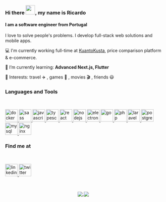 ### Hi there <img src="https://raw.githubusercontent.com/iampavangandhi/iampavangandhi/master/gifs/Hi.gif" width="30px">, my name is Ricardo
#### I am a software engineer from Portugal
I love to solve people's problems.
I develop full-stack web solutions and mobile apps.

💻 I'm currently working full-time at <a href="https://kuantokusta.pt">KuantoKusta</a>, price comparison platform & e-commerce.

🌱 I’m currently learning: **Advanced Next.js, Flutter**

💙 Interests: travel ✈️ , games 👾 , movies 🎬 , friends 😃

### Languages and Tools

<br/>

<p align="left">
  <a href="https://www.docker.com/" target="_blank">
    <img
      src="https://devicons.github.io/devicon/devicon.git/icons/docker/docker-original-wordmark.svg"
      alt="docker"
      width="40"
      height="40"
    />
  </a>
  <a
    href="https://sass-lang.com"
    target="_blank"
  >
    <img
      src="https://devicons.github.io/devicon/devicon.git/icons/sass/sass-original.svg"
      alt="sass"
      width="40"
      height="40"
    />
  </a>
  <a
    href="https://developer.mozilla.org/en-US/docs/Web/JavaScript"
    target="_blank"
  >
    <img
      src="https://devicons.github.io/devicon/devicon.git/icons/javascript/javascript-original.svg"
      alt="javascript"
      width="40"
      height="40"
    />
  </a>
  <a href="https://www.typescriptlang.org/" target="_blank">
    <img
      src="https://devicons.github.io/devicon/devicon.git/icons/typescript/typescript-original.svg"
      alt="typescript"
      width="40"
      height="40"
    />
  </a>
  <a href="https://reactjs.org/" target="_blank">
    <img
      src="https://devicons.github.io/devicon/devicon.git/icons/react/react-original-wordmark.svg"
      alt="react"
      width="40"
      height="40"
    />
  </a>
  <a href="https://nodejs.org" target="_blank">
    <img
      src="https://devicons.github.io/devicon/devicon.git/icons/nodejs/nodejs-original-wordmark.svg"
      alt="nodejs"
      width="40"
      height="40"
    />
  </a>
  <a href="https://www.electronjs.org" target="_blank">
    <img
      src="https://devicons.github.io/devicon/devicon.git/icons/electron/electron-original-wordmark.svg"
      alt="electron"
      width="40"
      height="40"
    />
  </a>
  <a href="https://golang.org" target="_blank">
    <img
      src="https://devicons.github.io/devicon/devicon.git/icons/go/go-original.svg"
      alt="go"
      width="40"
      height="40"
    />
  </a>
  <a href="https://www.php.net" target="_blank">
    <img
      src="https://devicons.github.io/devicon/devicon.git/icons/php/php-original.svg"
      alt="php"
      width="40"
      height="40"
    />
  </a>
  <a href="https://laravel.com" target="_blank">
    <img
      src="https://devicons.github.io/devicon/devicon.git/icons/laravel/laravel-plain-wordmark.svg"
      alt="laravel"
      width="40"
      height="40"
    />
  </a>
  <a href="https://www.postgresql.org" target="_blank">
    <img
      src="https://devicons.github.io/devicon/devicon.git/icons/postgresql/postgresql-original-wordmark.svg"
      alt="postgresql"
      width="40"
      height="40"
    />
  </a>
  <a href="https://www.mysql.com" target="_blank">
    <img
      src="https://devicons.github.io/devicon/devicon.git/icons/mysql/mysql-original-wordmark.svg"
      alt="mysql"
      width="40"
      height="40"
    />
  </a>
  <a href="https://www.nginx.com" target="_blank">
    <img
      src="https://devicons.github.io/devicon/devicon.git/icons/nginx/nginx-original.svg"
      alt="nginx"
      width="40"
      height="40"
    />
  </a>
</p>

### Find me at

<br/>

<p align="left">
  <a href="https://www.linkedin.com/in/ricardopbarbosa" target="_blank">
    <img
      src="https://devicons.github.io/devicon/devicon.git/icons/linkedin/linkedin-original.svg"
      alt="linkedin"
      width="40"
      height="40"
    />
  </a> 
  <a href="https://twitter.com/Ricard0Barbosa" target="_blank">
    <img
      src="https://devicons.github.io/devicon/devicon.git/icons/twitter/twitter-original.svg"
      alt="twitter"
      width="40"
      height="40"
    />
  </a>
</p>

<br/>

<p align="center">
  <a href="https://github.com/anuraghazra/github-readme-stats">
    <img
      align="center"
      src="https://github-readme-stats.vercel.app/api/top-langs/?username=RicardoPBarbosa&layout=compact&theme=dracula&hide=html,css"
    />
  </a>
  <a href="https://github.com/anuraghazra/github-readme-stats">
    <img
      align="center"
      src="https://github-readme-stats.vercel.app/api?username=RicardoPBarbosa&show_icons=true&hide=issues,contribs&theme=dracula"
    />
  </a>
</p>

